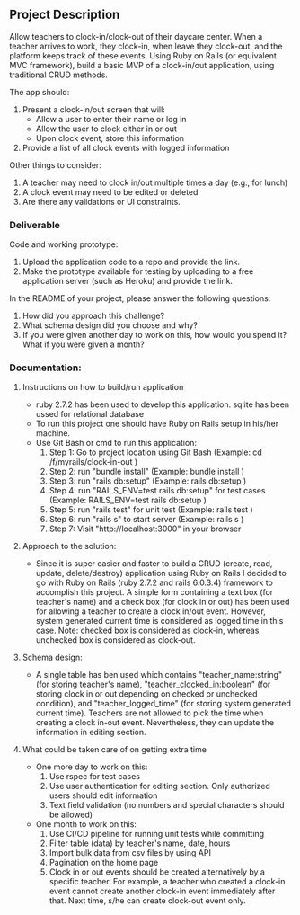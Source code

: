 ## Project Description

Allow teachers to clock-in/clock-out of their daycare center. When a teacher arrives to work, they
clock-in, when leave they clock-out, and the platform keeps track of these events.
Using Ruby on Rails (or equivalent MVC framework), build a basic MVP of a clock-in/out application, using traditional CRUD methods.

The app should:
1. Present a clock-in/out screen that will:
	- Allow a user to enter their name or log in
	- Allow the user to clock either in or out
	- Upon clock event, store this information
2. Provide a list of all clock events with logged information

Other things to consider:
1. A teacher may need to clock in/out multiple times a day (e.g., for lunch)
2. A clock event may need to be edited or deleted
3. Are there any validations or UI constraints.

### Deliverable

Code and working prototype:
1. Upload the application code to a repo and provide the link.
2. Make the prototype available for testing by uploading to a free application server (such as Heroku) and provide the link.

In the README of your project, please answer the following questions:
1. How did you approach this challenge?
2. What schema design did you choose and why?
3. If you were given another day to work on this, how would you spend it? What if you were
given a month?


### Documentation:

1. Instructions on how to build/run application
   - ruby 2.7.2 has been used to develop this application. sqlite has been ussed for relational database
   - To run this project one should have Ruby on Rails setup in his/her machine.
   - Use Git Bash or cmd to run this application:
      1. Step 1: Go to project location using Git Bash (Example: cd /f/myrails/clock-in-out )
      2. Step 2: run "bundle install" (Example: bundle install )
      3. Step 3: run "rails db:setup" (Example: rails db:setup )
      4. Step 4: run "RAILS_ENV=test rails db:setup" for test cases (Example: RAILS_ENV=test rails db:setup )
      5. Step 5: run "rails test" for unit test (Example: rails test )
      6. Step 6: run "rails s" to start server (Example: rails s )
      7. Step 7: Visit "http://localhost:3000" in your browser

2. Approach to the solution:
   - Since it is super easier and faster to build a CRUD (create, read, update, delete/destroy) application using Ruby on Rails I decided to go with Ruby on Rails (ruby 2.7.2 and rails 6.0.3.4) framework to accomplish this project. A simple form containing a text box (for teacher's name) and a check box (for clock in or out) has been used for allowing a teacher to create a clock in/out event. However, system generated current time is considered as logged time in this case. Note: checked box is considered as clock-in, whereas, unchecked box is considered as clock-out.
3. Schema design: 
   - A single table has ben used which contains "teacher_name:string" (for storing teacher's name), "teacher_clocked_in:boolean" (for storing clock in or out depending on checked or unchecked condition), and "teacher_logged_time" (for storing system generated current time). Teachers are not allowed to pick the time when creating a clock in-out event. Nevertheless, they can update the information in editing section.
4. What could be taken care of on getting extra time
   - One more day to work on this:
      1. Use rspec for test cases
      2. Use user authentication for editing section. Only authorized users should edit information
      3. Text field validation (no numbers and special characters should be allowed)
   - One month to work on this:
      1. Use CI/CD pipeline for running unit tests while committing
      2. Filter table (data) by teacher's name, date, hours
      3. Import bulk data from csv files by using API
      4. Pagination on the home page
      5. Clock in or out events should be created alternatively by a specific teacher. For example, a teacher who created a clock-in event cannot create another clock-in event immediately after that. Next time, s/he can create clock-out event only.